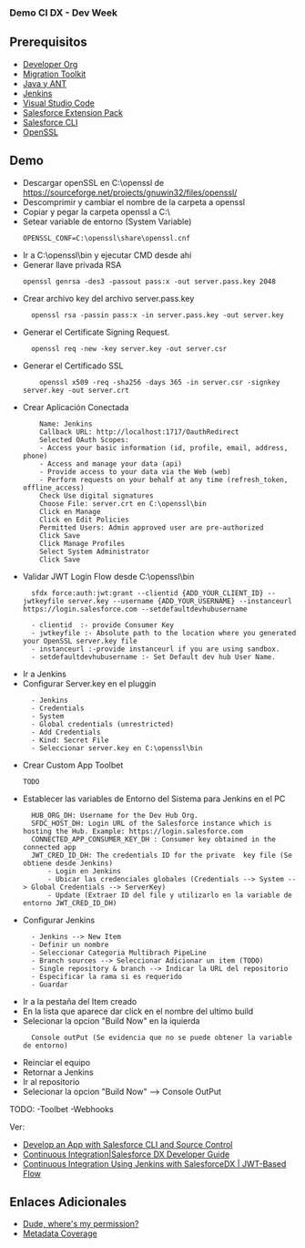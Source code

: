 ### Demo CI DX - Dev Week

## Prerequisitos

- [Developer Org](https://developer.salesforce.com/signup)
- [Migration Toolkit](https://developer.salesforce.com/docs/atlas.en-us.daas.meta/daas/forcemigrationtool_install.htm)
- [Java y ANT](https://developer.salesforce.com/docs/atlas.en-us.daas.meta/daas/forcemigrationtool_prereq.htm)
- [Jenkins](https://jenkins.io/download/)
- [Visual Studio Code](https://code.visualstudio.com/)
- [Salesforce Extension Pack](https://marketplace.visualstudio.com/items?itemName=salesforce.salesforcedx-vscode)
- [Salesforce CLI](https://developer.salesforce.com/tools/sfdxcli)
- [OpenSSL](https://sourceforge.net/projects/gnuwin32/files/openssl/0.9.8h-1/openssl-0.9.8h-1-bin.zip/download)

## Demo
- Descargar openSSL en C:\openssl de https://sourceforge.net/projects/gnuwin32/files/openssl/
- Descomprimir y cambiar el nombre de la carpeta a openssl
- Copiar y pegar la carpeta openssl a C:\
- Setear variable de entorno (System Variable)
  ```
  OPENSSL_CONF=C:\openssl\share\openssl.cnf
  ```
- Ir a C:\openssl\bin y ejecutar CMD desde ahí
- Generar llave privada RSA
  ```
  openssl genrsa -des3 -passout pass:x -out server.pass.key 2048
  ```
- Crear archivo key del archivo server.pass.key 
  ```
    openssl rsa -passin pass:x -in server.pass.key -out server.key
  ```
- Generar el Certificate Signing Request.
  ```
    openssl req -new -key server.key -out server.csr
  ```
- Generar el Certificado SSL
  ```
      openssl x509 -req -sha256 -days 365 -in server.csr -signkey server.key -out server.crt
  ```
- Crear Aplicación Conectada
  ``` 
      Name: Jenkins
      Callback URL: http://localhost:1717/OauthRedirect
      Selected OAuth Scopes:
      - Access your basic information (id, profile, email, address, phone)
      - Access and manage your data (api)
      - Provide access to your data via the Web (web)
      - Perform requests on your behalf at any time (refresh_token, offline_access)
      Check Use digital signatures
      Choose File: server.crt en C:\openssl\bin
      Click en Manage
      Click en Edit Policies
      Permitted Users: Admin approved user are pre-authorized
      Click Save
      Click Manage Profiles
      Select System Administrator
      Click Save
  ```
- Validar JWT Login Flow desde C:\openssl\bin
  ```
    sfdx force:auth:jwt:grant --clientid {ADD_YOUR_CLIENT_ID} --jwtkeyfile server.key --username {ADD_YOUR_USERNAME} --instanceurl https://login.salesforce.com --setdefaultdevhubusername
  ```
  ```
    - clientid  :- provide Consumer Key
    - jwtkeyfile :- Absolute path to the location where you generated your OpenSSL server.key file
    - instanceurl :-provide instanceurl if you are using sandbox.
    - setdefaultdevhubusername :- Set Default dev hub User Name.
  ```
- Ir a Jenkins
- Configurar Server.key en el pluggin
  ```
    - Jenkins
    - Credentials
    - System
    - Global credentials (unrestricted) 
    - Add Credentials
    - Kind: Secret File
    - Seleccionar server.key en C:\openssl\bin
  ```
- Crear Custom App Toolbet 
  ```
  TODO
  ```
- Establecer las variables de Entorno del Sistema para Jenkins en el PC 
  ```
    HUB_ORG_DH: Username for the Dev Hub Org.
    SFDC_HOST_DH: Login URL of the Salesforce instance which is hosting the Hub. Example: https://login.salesforce.com
    CONNECTED_APP_CONSUMER_KEY_DH : Consumer key obtained in the connected app
    JWT_CRED_ID_DH: The credentials ID for the private  key file (Se obtiene desde Jenkins)
        - Login en Jenkins
        - Ubicar las credenciales globales (Credentials --> System --> Global Credentials --> ServerKey)
        - Update (Extraer ID del file y utilizarlo en la variable de entorno JWT_CRED_ID_DH)
   ```
- Configurar Jenkins
  ```
    - Jenkins --> New Item
    - Definir un nombre
    - Seleccionar Categoria Multibrach PipeLine
    - Branch sources --> Seleccionar Adicionar un item (TODO)
    - Single repository & branch --> Indicar la URL del repositorio
    - Especificar la rama si es requerido
    - Guardar 
  ```  
- Ir a la pestaña del Item creado
- En la lista que aparece dar click en el nombre del ultimo build
- Selecionar la opcion "Build Now" en la iquierda
  ```
    Console outPut (Se evidencia que no se puede obtener la variable de entorno)
  ```  
- Reinciar el equipo
- Retornar a Jenkins
- Ir al repositorio 
- Selecionar la opcion "Build Now" --> Console OutPut

TODO:
-Toolbet
-Webhooks

Ver: 
- [Develop an App with Salesforce CLI and Source Control](https://trailhead.salesforce.com/en/content/learn/projects/develop-app-with-salesforce-cli-and-source-control)
- [Continuous Integration|Salesforce DX Developer Guide](https://developer.salesforce.com/docs/atlas.en-us.sfdx_dev.meta/sfdx_dev/sfdx_dev_ci.htm)
- [Continuous Integration Using Jenkins with SalesforceDX | JWT-Based Flow](http://amitsalesforce.blogspot.com/2019/01/continuous-integration-using-jenkins-with-salesforceDx.html)
 
## Enlaces Adicionales
  - [Dude, where's my permission?](http://www.salesforcehacker.com/2013/05/dude-wheres-my-permission.html)
  - [Metadata Coverage](https://developer.salesforce.com/docs/metadata-coverage)








